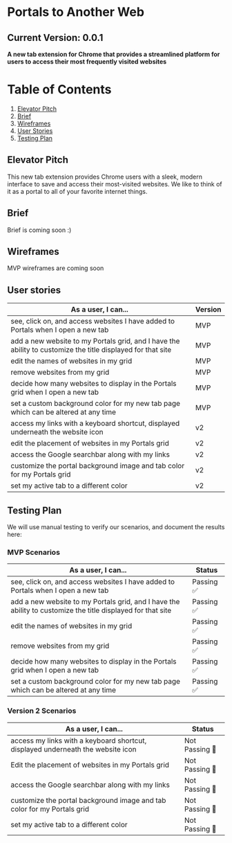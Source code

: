 # Portals to Another Web

## Current Version: 0.0.1

<b> A new tab extension for Chrome that provides a streamlined platform for users to access their most frequently visited websites </b>

# Table of Contents
1. [Elevator Pitch](#elevator-pitch)
2. [Brief](#brief)
3. [Wireframes](#wireframes)
4. [User Stories](#user-stories)
5. [Testing Plan](#testing-plan)

## Elevator Pitch
<div>
<p> This new tab extension provides Chrome users with a sleek, modern interface to save and access their most-visited websites.  We like to think of it as a portal to all of your favorite internet things.</p>
</div>

## Brief
<div>
<p>Brief is coming soon :)</p>
</div>

## Wireframes
<div>
<p>MVP wireframes are coming soon</p>
</div>

## User stories

<div>

| As a user, I can... | Version |
| --- | --- |
| see, click on, and access websites I have added to Portals when I open a new tab | MVP |
| add a new website to my Portals grid, and I have the ability to customize the title displayed for that site | MVP |
| edit the names of websites in my grid | MVP |
| remove websites from my grid | MVP |
| decide how many websites to display in the Portals grid when I open a new tab | MVP |
| set a custom background color for my new tab page which can be altered at any time | MVP |
| access my links with a keyboard shortcut, displayed underneath the website icon | v2 |
| edit the placement of websites in my Portals grid | v2 |
| access the Google searchbar along with my links | v2 |
| customize the portal background image and tab color for my Portals grid | v2 |
| set my active tab to a different color | v2 |

</div>

## Testing Plan

We will use manual testing to verify our scenarios, and document the results here:

### MVP Scenarios

<div>

| As a user, I can... | Status |
| --- | --- |
| see, click on, and access websites I have added to Portals when I open a new tab | Passing :white_check_mark: |
| add a new website to my Portals grid, and I have the ability to customize the title displayed for that site |  Passing :white_check_mark: |
| edit the names of websites in my grid | Passing :white_check_mark: |
| remove websites from my grid | Passing :white_check_mark: |
| decide how many websites to display in the Portals grid when I open a new tab | Passing :white_check_mark: |
| set a custom background color for my new tab page which can be altered at any time | Passing :white_check_mark: |

</div>

### Version 2 Scenarios

<div>

| As a user, I can... | Status |
| --- | --- |
| access my links with a keyboard shortcut, displayed underneath the website icon | Not Passing :red_circle: |
| Edit the placement of websites in my Portals grid | Not Passing :red_circle: |
| access the Google searchbar along with my links | Not Passing :red_circle: |
| customize the portal background image and tab color for my Portals grid | Not Passing :red_circle: |
| set my active tab to a different color | Not Passing :red_circle: |

</div>
